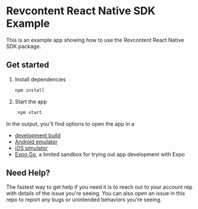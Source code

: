 # Revcontent React Native SDK Example

This is an example app showing how to use the Revcontent React Native SDK package.

## Get started

1. Install dependencies

   ```bash
   npm install
   ```

2. Start the app

   ```bash
    npm start
   ```

In the output, you'll find options to open the app in a

- [development build](https://docs.expo.dev/develop/development-builds/introduction/)
- [Android emulator](https://docs.expo.dev/workflow/android-studio-emulator/)
- [iOS simulator](https://docs.expo.dev/workflow/ios-simulator/)
- [Expo Go](https://expo.dev/go), a limited sandbox for trying out app development with Expo

## Need Help?

The fastest way to get help if you need it is to reach out to your account rep with details of the issue you're seeing. You can also open an issue in this repo to report any bugs or unintended behaviors you're seeing.
